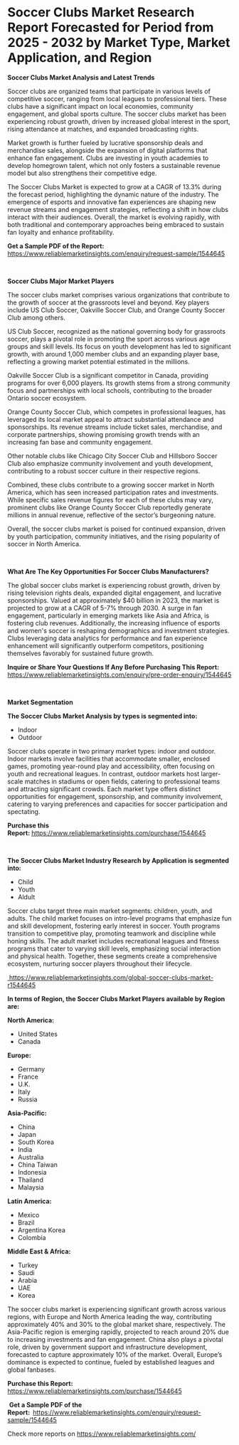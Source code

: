 <p><h1>Soccer Clubs Market Research Report Forecasted for Period from 2025 -  2032 by Market Type, Market Application, and Region</h1></p><p><strong>Soccer Clubs Market Analysis and Latest Trends</strong></p>
<p><p>Soccer clubs are organized teams that participate in various levels of competitive soccer, ranging from local leagues to professional tiers. These clubs have a significant impact on local economies, community engagement, and global sports culture. The soccer clubs market has been experiencing robust growth, driven by increased global interest in the sport, rising attendance at matches, and expanded broadcasting rights. </p><p>Market growth is further fueled by lucrative sponsorship deals and merchandise sales, alongside the expansion of digital platforms that enhance fan engagement. Clubs are investing in youth academies to develop homegrown talent, which not only fosters a sustainable revenue model but also strengthens their competitive edge. </p><p>The Soccer Clubs Market is expected to grow at a CAGR of 13.3% during the forecast period, highlighting the dynamic nature of the industry. The emergence of esports and innovative fan experiences are shaping new revenue streams and engagement strategies, reflecting a shift in how clubs interact with their audiences. Overall, the market is evolving rapidly, with both traditional and contemporary approaches being embraced to sustain fan loyalty and enhance profitability.</p></p>
<p><strong>Get a Sample PDF of the Report:&nbsp;</strong> <a href="https://www.reliablemarketinsights.com/enquiry/request-sample/1544645?utm_campaign=2133&utm_medium=2&utm_source=Github&utm_content=ia&utm_term=09032025&utm_id=soccer-clubs">https://www.reliablemarketinsights.com/enquiry/request-sample/1544645</a></p>
<p>&nbsp;</p>
<p><strong>Soccer Clubs Major Market Players</strong></p>
<p><p>The soccer clubs market comprises various organizations that contribute to the growth of soccer at the grassroots level and beyond. Key players include US Club Soccer, Oakville Soccer Club, and Orange County Soccer Club among others.</p><p>US Club Soccer, recognized as the national governing body for grassroots soccer, plays a pivotal role in promoting the sport across various age groups and skill levels. Its focus on youth development has led to significant growth, with around 1,000 member clubs and an expanding player base, reflecting a growing market potential estimated in the millions.</p><p>Oakville Soccer Club is a significant competitor in Canada, providing programs for over 6,000 players. Its growth stems from a strong community focus and partnerships with local schools, contributing to the broader Ontario soccer ecosystem.</p><p>Orange County Soccer Club, which competes in professional leagues, has leveraged its local market appeal to attract substantial attendance and sponsorships. Its revenue streams include ticket sales, merchandise, and corporate partnerships, showing promising growth trends with an increasing fan base and community engagement.</p><p>Other notable clubs like Chicago City Soccer Club and Hillsboro Soccer Club also emphasize community involvement and youth development, contributing to a robust soccer culture in their respective regions.</p><p>Combined, these clubs contribute to a growing soccer market in North America, which has seen increased participation rates and investments. While specific sales revenue figures for each of these clubs may vary, prominent clubs like Orange County Soccer Club reportedly generate millions in annual revenue, reflective of the sector’s burgeoning nature.</p><p>Overall, the soccer clubs market is poised for continued expansion, driven by youth participation, community initiatives, and the rising popularity of soccer in North America.</p></p>
<p>&nbsp;</p>
<p><strong>What Are The Key Opportunities For Soccer Clubs Manufacturers?</strong></p>
<p><p>The global soccer clubs market is experiencing robust growth, driven by rising television rights deals, expanded digital engagement, and lucrative sponsorships. Valued at approximately $40 billion in 2023, the market is projected to grow at a CAGR of 5-7% through 2030. A surge in fan engagement, particularly in emerging markets like Asia and Africa, is fostering club revenues. Additionally, the increasing influence of esports and women's soccer is reshaping demographics and investment strategies. Clubs leveraging data analytics for performance and fan experience enhancement will significantly outperform competitors, positioning themselves favorably for sustained future growth.</p></p>
<p><strong>Inquire or Share Your Questions If Any Before Purchasing This Report:</strong> <a href="https://www.reliablemarketinsights.com/enquiry/pre-order-enquiry/1544645?utm_campaign=2133&utm_medium=2&utm_source=Github&utm_content=ia&utm_term=09032025&utm_id=soccer-clubs">https://www.reliablemarketinsights.com/enquiry/pre-order-enquiry/1544645</a></p>
<p>&nbsp;</p>
<p><strong>Market Segmentation</strong></p>
<p><strong>The Soccer Clubs Market Analysis by types is segmented into:</strong></p>
<p><ul><li>Indoor</li><li>Outdoor</li></ul></p>
<p><p>Soccer clubs operate in two primary market types: indoor and outdoor. Indoor markets involve facilities that accommodate smaller, enclosed games, promoting year-round play and accessibility, often focusing on youth and recreational leagues. In contrast, outdoor markets host larger-scale matches in stadiums or open fields, catering to professional teams and attracting significant crowds. Each market type offers distinct opportunities for engagement, sponsorship, and community involvement, catering to varying preferences and capacities for soccer participation and spectating.</p></p>
<p><strong>Purchase this Report:&nbsp;</strong><a href="https://www.reliablemarketinsights.com/purchase/1544645?utm_campaign=2133&utm_medium=2&utm_source=Github&utm_content=ia&utm_term=09032025&utm_id=soccer-clubs">https://www.reliablemarketinsights.com/purchase/1544645</a></p>
<p>&nbsp;</p>
<p><strong>The Soccer Clubs Market Industry Research by Application is segmented into:</strong></p>
<p><ul><li>Child</li><li>Youth</li><li>Aldult</li></ul></p>
<p><p>Soccer clubs target three main market segments: children, youth, and adults. The child market focuses on intro-level programs that emphasize fun and skill development, fostering early interest in soccer. Youth programs transition to competitive play, promoting teamwork and discipline while honing skills. The adult market includes recreational leagues and fitness programs that cater to varying skill levels, emphasizing social interaction and physical health. Together, these segments create a comprehensive ecosystem, nurturing soccer players throughout their lifecycle.</p></p>
<p><a href="https://www.reliablemarketinsights.com/global-soccer-clubs-market-r1544645?utm_campaign=2133&utm_medium=2&utm_source=Github&utm_content=ia&utm_term=09032025&utm_id=soccer-clubs">&nbsp;https://www.reliablemarketinsights.com/global-soccer-clubs-market-r1544645</a></p>
<p><strong>In terms of Region, the Soccer Clubs Market Players available by Region are:</strong></p>
<p>
    <p> <strong> North America: </strong>
        <ul>
            <li>United States</li>
            <li>Canada</li>
        </ul>
        </p> 
    <p> <strong> Europe: </strong>
        <ul>
            <li>Germany</li>
            <li>France</li>
            <li>U.K.</li>
            <li>Italy</li>
            <li>Russia</li>
        </ul>
        </p> 
    <p> <strong> Asia-Pacific: </strong>
        <ul>
            <li>China</li>
            <li>Japan</li>
            <li>South Korea</li>
            <li>India</li>
            <li>Australia</li>
            <li>China Taiwan</li>
            <li>Indonesia</li>
            <li>Thailand</li>
            <li>Malaysia</li>
        </ul>
        </p> 
    <p> <strong> Latin America: </strong>
        <ul>
            <li>Mexico</li>
            <li>Brazil</li>
            <li>Argentina Korea</li>
            <li>Colombia</li>
        </ul>
        </p> 
    <p> <strong> Middle East & Africa: </strong>
        <ul>
            <li>Turkey</li>
            <li>Saudi</li>
            <li>Arabia</li>
            <li>UAE</li>
            <li>Korea</li>
        </ul>
    </p>
    </p>
<p><p>The soccer clubs market is experiencing significant growth across various regions, with Europe and North America leading the way, contributing approximately 40% and 30% to the global market share, respectively. The Asia-Pacific region is emerging rapidly, projected to reach around 20% due to increasing investments and fan engagement. China also plays a pivotal role, driven by government support and infrastructure development, forecasted to capture approximately 10% of the market. Overall, Europe’s dominance is expected to continue, fueled by established leagues and global fanbases.</p></p>
<p><strong>Purchase this Report: </strong><a href="https://www.reliablemarketinsights.com/purchase/1544645?utm_campaign=2133&utm_medium=2&utm_source=Github&utm_content=ia&utm_term=09032025&utm_id=soccer-clubs">https://www.reliablemarketinsights.com/purchase/1544645</a></p>
<p>&nbsp;<strong>Get a Sample PDF of the Report:&nbsp;&nbsp;</strong><a href="https://www.reliablemarketinsights.com/enquiry/request-sample/1544645?utm_campaign=2133&utm_medium=2&utm_source=Github&utm_content=ia&utm_term=09032025&utm_id=soccer-clubs">https://www.reliablemarketinsights.com/enquiry/request-sample/1544645</a></p>
<p><strong></strong></p>
<p>Check more reports on <a href="https://www.reliablemarketinsights.com/?utm_campaign=2133&utm_medium=2&utm_source=Github&utm_content=ia&utm_term=09032025&utm_id=soccer-clubs">https://www.reliablemarketinsights.com/</a></p>